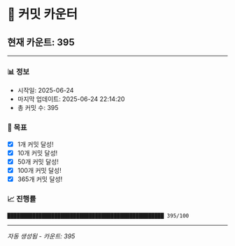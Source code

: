 # 🔢 커밋 카운터

## 현재 카운트: 395

---

### 📊 정보
- 시작일: 2025-06-24
- 마지막 업데이트: 2025-06-24 22:14:20
- 총 커밋 수: 395

### 🎯 목표
- [x] 1개 커밋 달성!
- [x] 10개 커밋 달성!
- [x] 50개 커밋 달성!
- [x] 100개 커밋 달성!
- [x] 365개 커밋 달성!

### 📈 진행률
```
██████████████████████████████████████████████████ 395/100
```

---
*자동 생성됨 - 카운트: 395*
